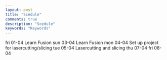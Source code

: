 ```yaml
---
layout: post
title: "Scedule"
comments: true
description: "Scedule"
keywords: "Keywords"
---
```


fri 01-04 Learn Fusion
sun 03-04 Learn Fusion
mon 04-04 Set up project for lasercutting/slicing
tue 05-04 Lasercutting and slicing
thu 07-04
fri 08-04